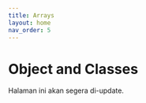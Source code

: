 ```yaml
---
title: Arrays
layout: home
nav_order: 5
---
```


# Object and Classes

Halaman ini akan segera di-update.